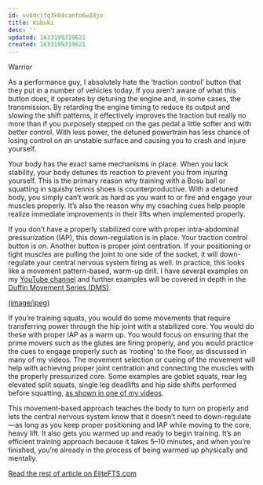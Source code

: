 ```yaml
---
id: vv6dclfq3k04canfo6w18jo
title: Kabuki
desc: ''
updated: 1633199319621
created: 1633199319621
---
```


Warrior

As a performance guy, I absolutely hate the ‘traction control’ button that they put in a number of vehicles today. If you aren’t aware of what this button does, it operates by detuning the engine and, in some cases, the transmission. By retarding the engine timing to reduce its output and slowing the shift patterns, it effectively improves the traction but really no more than if you purposely stepped on the gas pedal a little softer and with better control. With less power, the detuned powertrain has less chance of losing control on an unstable surface and causing you to crash and injure yourself.

Your body has the exact same mechanisms in place. When you lack stability, your body detunes its reaction to prevent you from injuring yourself. This is the primary reason why training with a Bosu ball or squatting in squishy tennis shoes is counterproductive. With a detuned body, you simply can’t work as hard as you want to or fire and engage your muscles properly. It’s also the reason why my coaching cues help people realize immediate improvements in their lifts when implemented properly.

If you don’t have a properly stabilized core with proper intra-abdominal pressurization (IAP), this down-regulation is in place. Your traction control button is *on*. Another button is proper joint centration. If your positioning or tight muscles are pulling the joint to one side of the socket, it will down-regulate your central nervous system firing as well. In practice, this looks like a movement pattern-based, warm-up drill. I have several examples on my [YouTube channel](https://www.youtube.com/channel/UCTJXMoehEPDTsRwme-IpbMQ) and further examples will be covered in depth in the  [Duffin Movement Series (DMS)](https://www.youtube.com/watch?v=ibH_B0ZGvrU&list=PLb-4Y0uOHcQdpJo1fMf4fO_xusGZBUsNu&index=1).

[(image/jpeg)](http://www.elitefts.com/wp/wp-content/uploads/2015/05/Duffin-2.jpg)

If you’re training squats, you would do some movements that require transferring power through the hip joint with a stabilized core. You would do these with proper IAP as a warm up. You would focus on ensuring that the prime movers such as the glutes are firing properly, and you would practice the cues to engage properly such as ‘rooting’ to the floor, as discussed in many of my videos. The movement selection or cueing of the movement will help with achieving proper joint centration and connecting the muscles with the properly pressurized core. Some examples are goblet squats, rear leg elevated split squats, single leg deadlifts and hip side shifts performed before squatting, [as shown in one of my videos](https://www.youtube.com/watch?v=tjIAS-D7UcY&index=20&list=PLb-4Y0uOHcQdpJo1fMf4fO_xusGZBUsNu).

This movement-based approach teaches the body to turn on properly and lets the central nervous system know that it doesn’t need to down-regulate—as long as you keep proper positioning and IAP while moving to the core, heavy lift. It also gets you warmed up and ready to begin training. It’s an efficient training approach because it takes 5–10 minutes, and when you’re finished, you’re already in the process of being warmed up physically and mentally.

[Read the rest of article on EliteFTS.com](http://www.elitefts.com/education/using-your-bodys-mobility-and-stability-mechanisms-to-drive-performance/)
